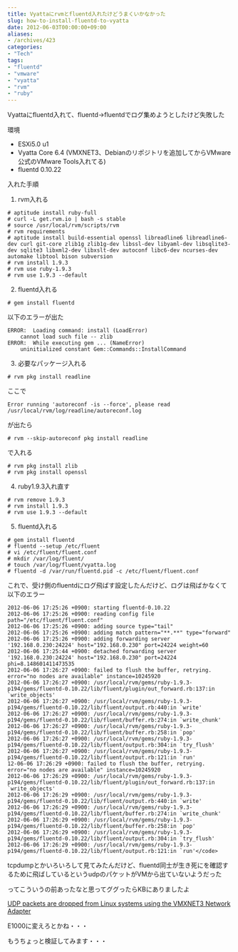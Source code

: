 ```yaml
---
title: Vyattaにrvmとfluentd入れたけどうまくいかなかった
slug: how-to-install-fluentd-to-vyatta
date: 2012-06-03T00:00:00+09:00
aliases:
- /archives/423
categories: 
- "Tech"
tags: 
- "fluentd"
- "vmware"
- "vyatta"
- "rvm"
- "ruby"
---
```


Vyattaにfluentd入れて、fluentd→fluentdでログ集めようとしたけど失敗した

環境
* ESXi5.0 u1
* Vyatta Core 6.4 (VMXNET3、Debianのリポジトリを追加してからVMware公式のVMware Tools入れてる)
* fluentd 0.10.22

入れた手順

1. rvm入れる

```
# aptitude install ruby-full
# curl -L get.rvm.io | bash -s stable
# source /usr/local/rvm/scripts/rvm
# rvm requirements
# aptitude install build-essential openssl libreadline6 libreadline6-dev curl git-core zlib1g zlib1g-dev libssl-dev libyaml-dev libsqlite3-dev sqlite3 libxml2-dev libxslt-dev autoconf libc6-dev ncurses-dev automake libtool bison subversion
# rvm install 1.9.3
# rvm use ruby-1.9.3
# rvm use 1.9.3 --default
```


2. fluentd入れる

```
# gem install fluentd
```

以下のエラーが出た

```
ERROR:  Loading command: install (LoadError)
    cannot load such file -- zlib
ERROR:  While executing gem ... (NameError)
    uninitialized constant Gem::Commands::InstallCommand
```


3. 必要なパッケージ入れる

```
# rvm pkg install readline
```

ここで

```
Error running 'autoreconf -is --force', please read /usr/local/rvm/log/readline/autoreconf.log
```

が出たら

```
# rvm --skip-autoreconf pkg install readline
```

で入れる

```
# rvm pkg install zlib
# rvm pkg install openssl

```


4. ruby1.9.3入れ直す
```
# rvm remove 1.9.3
# rvm install 1.9.3
# rvm use 1.9.3 --default
```


5. fluentd入れる

```
# gem install fluentd
# fluentd --setup /etc/fluent
# vi /etc/fluent/fluent.conf
# mkdir /var/log/fluent/
# touch /var/log/fluent/vyatta.log
# fluentd -d /var/run/fluentd.pid -c /etc/fluent/fluent.conf
```


これで、受け側のfluentdにログ飛ばす設定したんだけど、ログは飛ばかなくて以下のエラー

```
2012-06-06 17:25:26 +0900: starting fluentd-0.10.22
2012-06-06 17:25:26 +0900: reading config file path="/etc/fluent/fluent.conf"
2012-06-06 17:25:26 +0900: adding source type="tail"
2012-06-06 17:25:26 +0900: adding match pattern="**.**" type="forward"
2012-06-06 17:25:26 +0900: adding forwarding server '192.168.0.230:24224' host="192.168.0.230" port=24224 weight=60
2012-06-06 17:25:44 +0900: detached forwarding server '192.168.0.230:24224' host="192.168.0.230" port=24224 phi=8.148601411473535
2012-06-06 17:26:27 +0900: failed to flush the buffer, retrying. error="no nodes are available" instance=10245920
2012-06-06 17:26:27 +0900: /usr/local/rvm/gems/ruby-1.9.3-p194/gems/fluentd-0.10.22/lib/fluent/plugin/out_forward.rb:137:in `write_objects'
2012-06-06 17:26:27 +0900: /usr/local/rvm/gems/ruby-1.9.3-p194/gems/fluentd-0.10.22/lib/fluent/output.rb:440:in `write'
2012-06-06 17:26:27 +0900: /usr/local/rvm/gems/ruby-1.9.3-p194/gems/fluentd-0.10.22/lib/fluent/buffer.rb:274:in `write_chunk'
2012-06-06 17:26:27 +0900: /usr/local/rvm/gems/ruby-1.9.3-p194/gems/fluentd-0.10.22/lib/fluent/buffer.rb:258:in `pop'
2012-06-06 17:26:27 +0900: /usr/local/rvm/gems/ruby-1.9.3-p194/gems/fluentd-0.10.22/lib/fluent/output.rb:304:in `try_flush'
2012-06-06 17:26:27 +0900: /usr/local/rvm/gems/ruby-1.9.3-p194/gems/fluentd-0.10.22/lib/fluent/output.rb:121:in `run'
12-06-06 17:26:29 +0900: failed to flush the buffer, retrying. error="no nodes are available" instance=10245920
2012-06-06 17:26:29 +0900: /usr/local/rvm/gems/ruby-1.9.3-p194/gems/fluentd-0.10.22/lib/fluent/plugin/out_forward.rb:137:in `write_objects'
2012-06-06 17:26:29 +0900: /usr/local/rvm/gems/ruby-1.9.3-p194/gems/fluentd-0.10.22/lib/fluent/output.rb:440:in `write'
2012-06-06 17:26:29 +0900: /usr/local/rvm/gems/ruby-1.9.3-p194/gems/fluentd-0.10.22/lib/fluent/buffer.rb:274:in `write_chunk'
2012-06-06 17:26:29 +0900: /usr/local/rvm/gems/ruby-1.9.3-p194/gems/fluentd-0.10.22/lib/fluent/buffer.rb:258:in `pop'
2012-06-06 17:26:29 +0900: /usr/local/rvm/gems/ruby-1.9.3-p194/gems/fluentd-0.10.22/lib/fluent/output.rb:304:in `try_flush'
2012-06-06 17:26:29 +0900: /usr/local/rvm/gems/ruby-1.9.3-p194/gems/fluentd-0.10.22/lib/fluent/output.rb:121:in `run'</code>
```

tcpdumpとかいろいろして見てみたんだけど、fluentd同士が生き死にを確認するために飛ばしているというudpのパケットがVMから出ていないようだった

ってこういうの前あったなと思ってググったらKBにありましたよ

[UDP packets are dropped from Linux systems using the VMXNET3 Network
Adapter](http://kb.vmware.com/selfservice/microsites/search.do?language=en_US&cmd=displayKC&externalId=2019944 "UDP packets are dropped from Linux systems using the VMXNET3 Network Adapter")

E1000に変えろとかね・・・

もうちょっと検証してみます・・・
